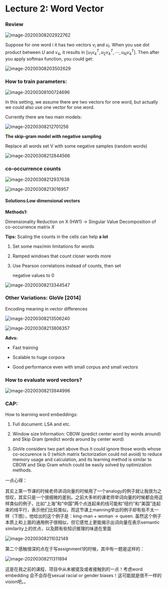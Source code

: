 # Lecture 2: Word Vector

### Review

![image-20200308202922762](img/image-20200308202922762.png)

Suppose for one word i it has two vectors $v_i$ and $u_i$. When you use dot product between $U$ and $v_4$, it results in $[u_1v_4^T, u_2v_4^T, \cdots, u_Nv_4^T]$. Then after you apply softmax function, you could get:

![image-20200308203502629](img/image-20200308203502629.png) 

### How to train parameters:

![image-20200308100724696](img/image-20200308100724696.png)

In this setting, we assume there are two vectors for one word, but actually we could also use one vector for one word.

Currently there are two main models:

![image-20200308212701256](img/image-20200308212701256.png)

**The skip-gram model with negative sampling**

Replace all words set V with some negative samples (random words)

![image-20200308212844566](img/image-20200308212844566.png)



###  **co-occurrence counts** 

![image-20200308212937638](img/image-20200308212937638.png)

![image-20200308213016957](img/image-20200308213016957.png)

#### Solutions:**Low dimensional vectors**

**Methods1:** 

Dimensionality Reduction on X (HW1) -> Singular Value Decomposition of co-occurrence matrix *X*

**Tips:**  Scaling the counts in the cells can help **a lot**

1. Set some max/min limitations for words

2. Ramped windows that count closer words more

3. Use Pearson correlations instead of counts, then set

   negative values to 0

![image-20200308213344547](img/image-20200308213344547.png)



### Other Variations: GloVe  [2014]

Encoding meaning in vector differences

![image-20200308213506240](img/image-20200308213506240.png)

![image-20200308213806357](img/image-20200308213806357.png)

**Advs:**

* Fast training

* Scalable to huge corpora

* Good performance even with small corpus and small vectors

### **How to evaluate word vectors?**

![image-20200308213944996](img/image-20200308213944996.png)



### CAP:

How to learning word embeddings:

1. Full document: LSA and etc.

2. Window size Information: CBOW (predict center word by words around) and Skip Gram (predict words around by center word)

3. GloVe considers two part above thus it could ignore those words whose co-occurence is 0 (which matrix factorization could not avoid) to reduce memory usage and calculation, and its learning method is similar to CBOW and Skip Gram which could be easily solved by optimization methods.

   

一点心得：

其实上第一节课的时候老师讲词向量的时候用了一个analogy的例子就让我很为之惊叹，其实只是一个很细微的差别。之前大多听的课老师举词向量的时候都会用这样类似的例子，比如“上海”和“中国”两个点连起来的线可能和“纽约”和“美国”连起来的线平行，表示他们比较类似，而这节课上manning举出的例子却有些不太一样（下图），他给出的这个例子是：king-man + woman -> queen. 虽然这个例子本质上和上面的通用例子很相似，但它感觉上更能揭示出词向量在表示semantic similarity上的优点，以及颇有些知识推理的味道在里面

![image-20200308211032149](img/image-20200308211032149.png)

第二个感触很深的点在于写assignment1的时候，其中有一题是这样的：

![image-20200308211311894](img/image-20200308211311894.png)

这是在我之前的课程、项目中从未被提及或者接触到的一点！考虑word embedding 会不会存在sexual racial or gender biases！这可能就是很不一样的 vision吧。。
